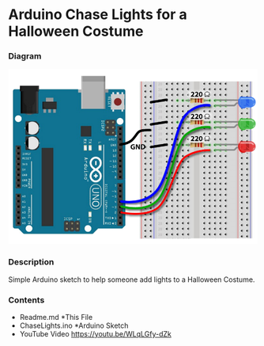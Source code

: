 # Arduino Chase Lights for a Halloween Costume
### Diagram
<img src="./images/ChaseLights.png" width="512">

### Description
Simple Arduino sketch to help someone add lights to a Halloween Costume.

### Contents
- Readme.md *This File
- ChaseLights.ino *Arduino Sketch
- YouTube Video https://youtu.be/WLqLGfy-dZk
